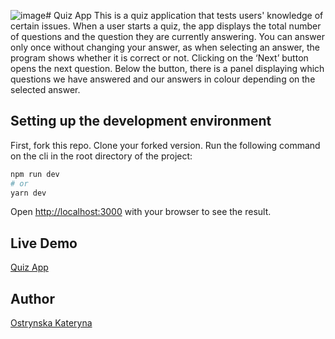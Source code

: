 ![image](https://github.com/Ostrynska/next-quiz-app/assets/105549205/22b48b94-9c1b-411d-9ac8-a589bd349da7)# Quiz App
This is a quiz application that tests users' knowledge of certain issues. When a user starts a quiz, the app displays the total number of questions and the question they are currently answering. You can answer only once without changing your answer, as when selecting an answer, the program shows whether it is correct or not. Clicking on the ‘Next’ button opens the next question. Below the button, there is a panel displaying which questions we have answered and our answers in colour depending on the selected answer. 

## Setting up the development environment

First, fork this repo.
Clone your forked version.
Run the following command on the cli in the root directory of the project:

```bash
npm run dev
# or
yarn dev
```

Open [http://localhost:3000](http://localhost:3000) with your browser to see the result.

## Live Demo

[Quiz App](https://next-quiz-app-nu.vercel.app/)

## Author

[Ostrynska Kateryna](https://ostrynska-kateryna.netlify.app/)

